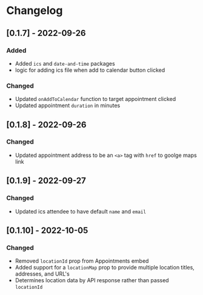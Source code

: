 # Changelog

## [0.1.7] - 2022-09-26

### Added

- Added `ics` and `date-and-time` packages
- logic for adding ics file when add to calendar button clicked

### Changed

- Updated `onAddToCalendar` function to target appointment clicked
- Updated appointment `duration` in minutes

## [0.1.8] - 2022-09-26

### Changed

- Updated appointment address to be an `<a>` tag with `href` to goolge maps link

## [0.1.9] - 2022-09-27

### Changed

- Updated ics attendee to have default `name` and `email`

## [0.1.10] - 2022-10-05

### Changed

- Removed `locationId` prop from Appointments embed
- Added support for a `locationMap` prop to provide multiple location titles, addresses, and URL's
- Determines location data by API response rather than passed `locationId`